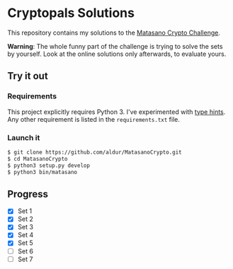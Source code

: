 # Cryptopals Solutions
This repository contains my solutions to the [Matasano Crypto Challenge](http://cryptopals.com/).

__Warning__: The whole funny part of the challenge is trying to solve the sets by yourself. 
Look at the online solutions only afterwards, to evaluate yours.

## Try it out

### Requirements
This project explicitly requires Python 3.
I've experimented with [type hints](https://www.python.org/dev/peps/pep-0484/).
Any other requirement is listed in the `requirements.txt` file.

### Launch it
```bash
$ git clone https://github.com/aldur/MatasanoCrypto.git
$ cd MatasanoCrypto
$ python3 setup.py develop
$ python3 bin/matasano
```

## Progress

- [x] Set 1
- [x] Set 2
- [x] Set 3
- [x] Set 4
- [x] Set 5
- [ ] Set 6
- [ ] Set 7
